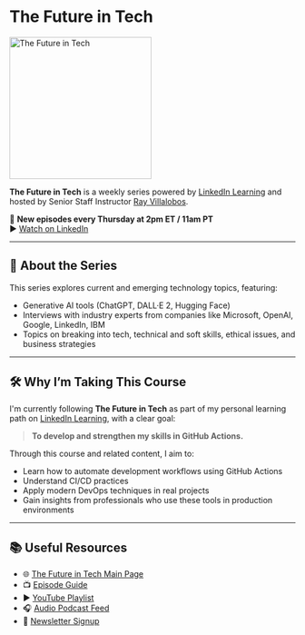 # The Future in Tech

<img src="https://raybo.org/tfit-feed/images/artwork.jpg" width="250" alt="The Future in Tech">

**The Future in Tech** is a weekly series powered by [LinkedIn Learning](https://www.linkedin.com/learning/) and hosted by Senior Staff Instructor [Ray Villalobos](https://www.linkedin.com/in/planetoftheweb).

📅 **New episodes every Thursday at 2pm ET / 11am PT**  
▶️ [Watch on LinkedIn](https://go.raybo.org/tfit-episodes)

---

## 🎯 About the Series

This series explores current and emerging technology topics, featuring:

- Generative AI tools (ChatGPT, DALL·E 2, Hugging Face)  
- Interviews with industry experts from companies like Microsoft, OpenAI, Google, LinkedIn, IBM  
- Topics on breaking into tech, technical and soft skills, ethical issues, and business strategies

---

## 🛠️ Why I’m Taking This Course

I'm currently following **The Future in Tech** as part of my personal learning path on [LinkedIn Learning](https://www.linkedin.com/learning/), with a clear goal:

> **To develop and strengthen my skills in GitHub Actions.**

Through this course and related content, I aim to:

- Learn how to automate development workflows using GitHub Actions  
- Understand CI/CD practices  
- Apply modern DevOps techniques in real projects  
- Gain insights from professionals who use these tools in production environments

---

## 📚 Useful Resources

- 🌐 [The Future in Tech Main Page](https://go.raybo.org/tfit)  
- 📺 [Episode Guide](https://go.raybo.org/tfit-episodes)  
- ▶️ [YouTube Playlist](https://go.raybo.org/tfit-youtube)  
- 🎧 [Audio Podcast Feed](https://go.raybo.org/tfit-feed-audio)  
- 📰 [Newsletter Signup](https://go.raybo.org/tfit-newsletter)
